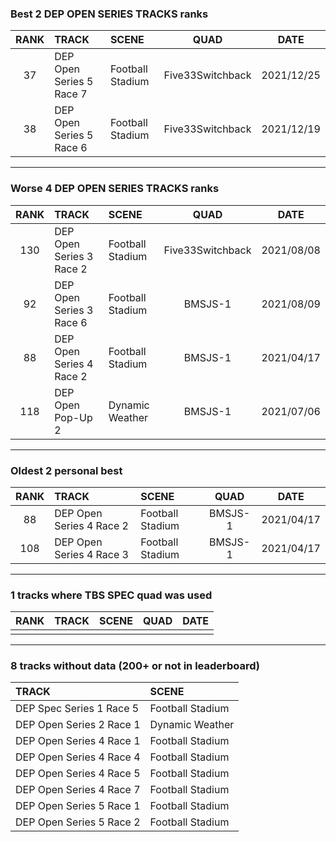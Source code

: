 ### Best 2 DEP OPEN SERIES TRACKS ranks
|RANK|TRACK|SCENE|QUAD|DATE|
|:---:|:---|:---|:---:|:---:|
|37|DEP Open Series 5 Race 7|Football Stadium|Five33Switchback|2021/12/25|
|38|DEP Open Series 5 Race 6|Football Stadium|Five33Switchback|2021/12/19|
---
### Worse 4 DEP OPEN SERIES TRACKS ranks
|RANK|TRACK|SCENE|QUAD|DATE|
|:---:|:---|:---|:---:|:---:|
|130|DEP Open Series 3 Race 2|Football Stadium|Five33Switchback|2021/08/08|
|92|DEP Open Series 3 Race 6|Football Stadium|BMSJS-1|2021/08/09|
|88|DEP Open Series 4 Race 2|Football Stadium|BMSJS-1|2021/04/17|
|118|DEP Open Pop-Up 2|Dynamic Weather|BMSJS-1|2021/07/06|
---
### Oldest 2 personal best
|RANK|TRACK|SCENE|QUAD|DATE|
|:---:|:---|:---|:---:|:---:|
|88|DEP Open Series 4 Race 2|Football Stadium|BMSJS-1|2021/04/17|
|108|DEP Open Series 4 Race 3|Football Stadium|BMSJS-1|2021/04/17|
---
### 1 tracks where TBS SPEC quad was used
|RANK|TRACK|SCENE|QUAD|DATE|
|:---:|:---|:---|:---:|:---:|
||||||
---
### 8 tracks without data (200+ or not in leaderboard)
|TRACK|SCENE|
|:---|:---|
|DEP Spec Series 1 Race 5|Football Stadium|
|DEP Open Series 2 Race 1|Dynamic Weather|
|DEP Open Series 4 Race 1|Football Stadium|
|DEP Open Series 4 Race 4|Football Stadium|
|DEP Open Series 4 Race 5|Football Stadium|
|DEP Open Series 4 Race 7|Football Stadium|
|DEP Open Series 5 Race 1|Football Stadium|
|DEP Open Series 5 Race 2|Football Stadium|
